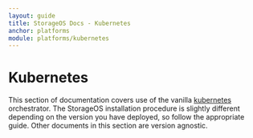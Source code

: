 ```yaml
---
layout: guide
title: StorageOS Docs - Kubernetes
anchor: platforms
module: platforms/kubernetes
---
```


# Kubernetes

This section of documentation covers use of the vanilla [kubernetes](https://kubernetes.io/) orchestrator. The StorageOS installation procedure is slightly different depending on the version you have deployed, so follow the appropriate guide. Other documents in this section are version agnostic.
